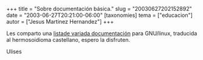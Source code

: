 +++
title = "Sobre documentación básica."
slug = "20030627202152892"
date = "2003-06-27T20:21:00-06:00"
[taxonomies]
tema = ["educacion"]
autor = ["Jesus Martinez Hernandez"]
+++

Les comparto una [listade variada
documentación](http://web.usc.es/%7Eelusive/linux.html) para GNU/linux,
traducida al hermosoidioma castellano, espero la disfruten.

Ulises
